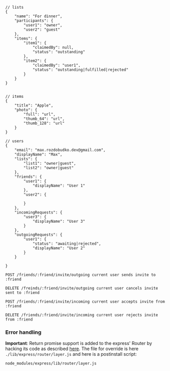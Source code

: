 ```
// lists
{
	"name": "For dinner",
	"participants": {
		"user1": "owner",
		"user2": "guest"
	},
	"items": {
		"item1": {
			"claimedBy": null,
			"status": "outstanding"
		},
		"item2": {
			"claimedBy": "user1",
			"status": "outstanding|fulfilled|rejected"
		}
	}
}


// items
{
	"title": "Apple",
	"photo": {
		"full": "url",
		"thumb_64": "url",
		"thumb_128": "url"
	}
}

// users
{
	"email": "max.rozdobudko.dev@gmail.com",
	"displayName": "Max",
	"lists": {
		"list1": "owner|guest",
		"list2": "owner|guest"
	},
	"friends": {
		"user1": {
			"displayName": "User 1"
		},
		"user2": {

		}
	},
	"incomingRequests": {
		"user3": {
			"displayName": "User 3"
		}
	},
	"outgoingRequests": {
		"user1": {
			"status": "awaiting|rejected",
			"displayName": "User 2"
		}
	}

}
```

```
POST /friends/:friend/invite/outgoing current user sends invite to :friend

DELETE /freinds/:friend/invite/outgoing current user cancels invite sent to :friend

POST /friends/:friend/invite/incoming current user accepts invite from :friend

DELETE /friends/:friend/invite/incoming current user rejects invite from :friend

```

### Error handling

**Important**: Return promise support is added to the express' Router by hacking its code as described [here](https://medium.com/@the1mills/hacking-express-to-support-returned-promises-in-middleware-9487251ca124). 
The file for override is here `./lib/express/router/layer.js` and here is a postinstall script:
```
node_modules/express/lib/router/layer.js
```